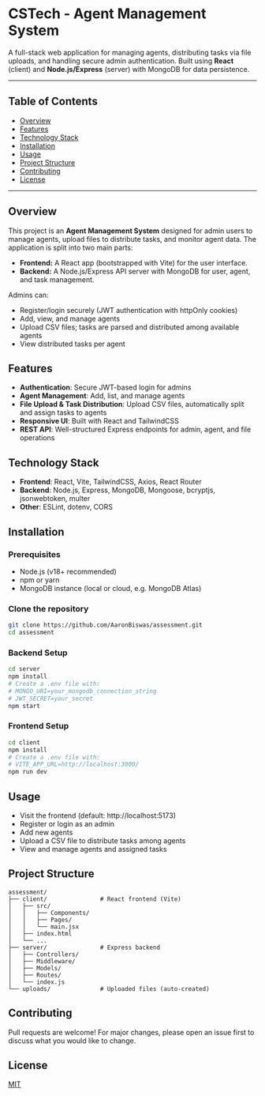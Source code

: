 # CSTech - Agent Management System

A full-stack web application for managing agents, distributing tasks via file uploads, and handling secure admin authentication. Built using **React** (client) and **Node.js/Express** (server) with MongoDB for data persistence.

---

## Table of Contents

- [Overview](#overview)
- [Features](#features)
- [Technology Stack](#technology-stack)
- [Installation](#installation)
- [Usage](#usage)
- [Project Structure](#project-structure)
- [Contributing](#contributing)
- [License](#license)

---

## Overview

This project is an **Agent Management System** designed for admin users to manage agents, upload files to distribute tasks, and monitor agent data. The application is split into two main parts:

- **Frontend:** A React app (bootstrapped with Vite) for the user interface.
- **Backend:** A Node.js/Express API server with MongoDB for user, agent, and task management.

Admins can:
- Register/login securely (JWT authentication with httpOnly cookies)
- Add, view, and manage agents
- Upload CSV files; tasks are parsed and distributed among available agents
- View distributed tasks per agent

## Features

- **Authentication**: Secure JWT-based login for admins
- **Agent Management**: Add, list, and manage agents
- **File Upload & Task Distribution**: Upload CSV files, automatically split and assign tasks to agents
- **Responsive UI**: Built with React and TailwindCSS
- **REST API**: Well-structured Express endpoints for admin, agent, and file operations

## Technology Stack

- **Frontend**: React, Vite, TailwindCSS, Axios, React Router
- **Backend**: Node.js, Express, MongoDB, Mongoose, bcryptjs, jsonwebtoken, multer
- **Other**: ESLint, dotenv, CORS

## Installation

### Prerequisites

- Node.js (v18+ recommended)
- npm or yarn
- MongoDB instance (local or cloud, e.g. MongoDB Atlas)

### Clone the repository

```bash
git clone https://github.com/AaronBiswas/assessment.git
cd assessment
```

### Backend Setup

```bash
cd server
npm install
# Create a .env file with:
# MONGO_URI=your_mongodb_connection_string
# JWT_SECRET=your_secret
npm start
```

### Frontend Setup

```bash
cd client
npm install
# Create a .env file with:
# VITE_APP_URL=http://localhost:3000/
npm run dev
```

## Usage

- Visit the frontend (default: http://localhost:5173)
- Register or login as an admin
- Add new agents
- Upload a CSV file to distribute tasks among agents
- View and manage agents and assigned tasks

## Project Structure

```
assessment/
├── client/               # React frontend (Vite)
│   ├── src/
│   │   ├── Components/
│   │   ├── Pages/
│   │   └── main.jsx
│   ├── index.html
│   └── ...
├── server/               # Express backend
│   ├── Controllers/
│   ├── Middleware/
│   ├── Models/
│   ├── Routes/
│   └── index.js
└── uploads/              # Uploaded files (auto-created)
```

## Contributing

Pull requests are welcome! For major changes, please open an issue first to discuss what you would like to change.

## License

[MIT](LICENSE)
